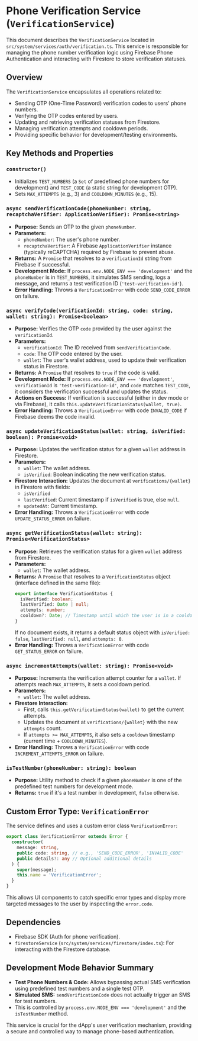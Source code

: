 # Phone Verification Service (`VerificationService`)

This document describes the `VerificationService` located in `src/system/services/auth/verification.ts`. This service is responsible for managing the phone number verification logic using Firebase Phone Authentication and interacting with Firestore to store verification statuses.

## Overview

The `VerificationService` encapsulates all operations related to:

*   Sending OTP (One-Time Password) verification codes to users' phone numbers.
*   Verifying the OTP codes entered by users.
*   Updating and retrieving verification statuses from Firestore.
*   Managing verification attempts and cooldown periods.
*   Providing specific behavior for development/testing environments.

## Key Methods and Properties

### `constructor()`
*   Initializes `TEST_NUMBERS` (a `Set` of predefined phone numbers for development) and `TEST_CODE` (a static string for development OTP).
*   Sets `MAX_ATTEMPTS` (e.g., 3) and `COOLDOWN_MINUTES` (e.g., 15).

### `async sendVerificationCode(phoneNumber: string, recaptchaVerifier: ApplicationVerifier): Promise<string>`
*   **Purpose:** Sends an OTP to the given `phoneNumber`.
*   **Parameters:**
    *   `phoneNumber`: The user's phone number.
    *   `recaptchaVerifier`: A Firebase `ApplicationVerifier` instance (typically reCAPTCHA) required by Firebase to prevent abuse.
*   **Returns:** A `Promise` that resolves to a `verificationId` string from Firebase if successful.
*   **Development Mode:** If `process.env.NODE_ENV === 'development'` and the `phoneNumber` is in `TEST_NUMBERS`, it simulates SMS sending, logs a message, and returns a test verification ID (`'test-verification-id'`).
*   **Error Handling:** Throws a `VerificationError` with code `SEND_CODE_ERROR` on failure.

### `async verifyCode(verificationId: string, code: string, wallet: string): Promise<boolean>`
*   **Purpose:** Verifies the OTP `code` provided by the user against the `verificationId`.
*   **Parameters:**
    *   `verificationId`: The ID received from `sendVerificationCode`.
    *   `code`: The OTP code entered by the user.
    *   `wallet`: The user's wallet address, used to update their verification status in Firestore.
*   **Returns:** A `Promise` that resolves to `true` if the code is valid.
*   **Development Mode:** If `process.env.NODE_ENV === 'development'`, `verificationId` is `'test-verification-id'`, and `code` matches `TEST_CODE`, it considers the verification successful and updates the status.
*   **Actions on Success:** If verification is successful (either in dev mode or via Firebase), it calls `this.updateVerificationStatus(wallet, true)`.
*   **Error Handling:** Throws a `VerificationError` with code `INVALID_CODE` if Firebase deems the code invalid.

### `async updateVerificationStatus(wallet: string, isVerified: boolean): Promise<void>`
*   **Purpose:** Updates the verification status for a given `wallet` address in Firestore.
*   **Parameters:**
    *   `wallet`: The wallet address.
    *   `isVerified`: Boolean indicating the new verification status.
*   **Firestore Interaction:** Updates the document at `verifications/{wallet}` in Firestore with fields:
    *   `isVerified`
    *   `lastVerified`: Current timestamp if `isVerified` is true, else `null`.
    *   `updatedAt`: Current timestamp.
*   **Error Handling:** Throws a `VerificationError` with code `UPDATE_STATUS_ERROR` on failure.

### `async getVerificationStatus(wallet: string): Promise<VerificationStatus>`
*   **Purpose:** Retrieves the verification status for a given `wallet` address from Firestore.
*   **Parameters:**
    *   `wallet`: The wallet address.
*   **Returns:** A `Promise` that resolves to a `VerificationStatus` object (interface defined in the same file):
    ```typescript
    export interface VerificationStatus {
      isVerified: boolean;
      lastVerified: Date | null;
      attempts: number;
      cooldown?: Date; // Timestamp until which the user is in a cooldown period
    }
    ```
    If no document exists, it returns a default status object with `isVerified: false`, `lastVerified: null`, and `attempts: 0`.
*   **Error Handling:** Throws a `VerificationError` with code `GET_STATUS_ERROR` on failure.

### `async incrementAttempts(wallet: string): Promise<void>`
*   **Purpose:** Increments the verification attempt counter for a `wallet`. If attempts reach `MAX_ATTEMPTS`, it sets a cooldown period.
*   **Parameters:**
    *   `wallet`: The wallet address.
*   **Firestore Interaction:**
    *   First, calls `this.getVerificationStatus(wallet)` to get the current attempts.
    *   Updates the document at `verifications/{wallet}` with the new `attempts` count.
    *   If `attempts >= MAX_ATTEMPTS`, it also sets a `cooldown` timestamp (current time + `COOLDOWN_MINUTES`).
*   **Error Handling:** Throws a `VerificationError` with code `INCREMENT_ATTEMPTS_ERROR` on failure.

### `isTestNumber(phoneNumber: string): boolean`
*   **Purpose:** Utility method to check if a given `phoneNumber` is one of the predefined test numbers for development mode.
*   **Returns:** `true` if it's a test number in development, `false` otherwise.

## Custom Error Type: `VerificationError`

The service defines and uses a custom error class `VerificationError`:

```typescript
export class VerificationError extends Error {
  constructor(
    message: string,
    public code: string, // e.g., 'SEND_CODE_ERROR', 'INVALID_CODE'
    public details?: any // Optional additional details
  ) {
    super(message);
    this.name = 'VerificationError';
  }
}
```
This allows UI components to catch specific error types and display more targeted messages to the user by inspecting the `error.code`.

## Dependencies

*   Firebase SDK (Auth for phone verification).
*   `firestoreService` (`src/system/services/firestore/index.ts`): For interacting with the Firestore database.

## Development Mode Behavior Summary

*   **Test Phone Numbers & Code:** Allows bypassing actual SMS verification using predefined test numbers and a single test OTP.
*   **Simulated SMS:** `sendVerificationCode` does not actually trigger an SMS for test numbers.
*   This is controlled by `process.env.NODE_ENV === 'development'` and the `isTestNumber` method.

This service is crucial for the dApp's user verification mechanism, providing a secure and controlled way to manage phone-based authentication.
